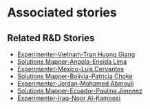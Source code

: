 # Associated stories

<!-- !!DO NOT REMOVE!! start autogenerated hyperlinks -->
## Related R&D Stories
- [Experimenter\-Vietnam\-Tran Huong Giang ](/RnD-Archive/stories/?doc=Experimenters_VNM)
- [Solutions Mapper\-Angola\-Eneida Lima](/RnD-Archive/stories/?doc=SolutionMappers_AGO)
- [Experimenter\-Mexico\-Luis Cervantes](/RnD-Archive/stories/?doc=Experimenters_MEX)
- [Solutions Mapper\-Bolivia\-Patricia Choke](/RnD-Archive/stories/?doc=SolutionMappers_BOL)
- [Experimenter\-Jordan\-Mohamed Abmouli](/RnD-Archive/stories/?doc=Experimenters_JOR)
- [Solutions Mapper\-Ecuador\-Paulina Jimenez](/RnD-Archive/stories/?doc=SolutionMappers_ECU)
- [Experimenter\-Iraq\-Noor Al\-Kamoosi](/RnD-Archive/stories/?doc=Experimenters_IRQ)
<!-- !!DO NOT REMOVE!! end autogenerated hyperlinks -->